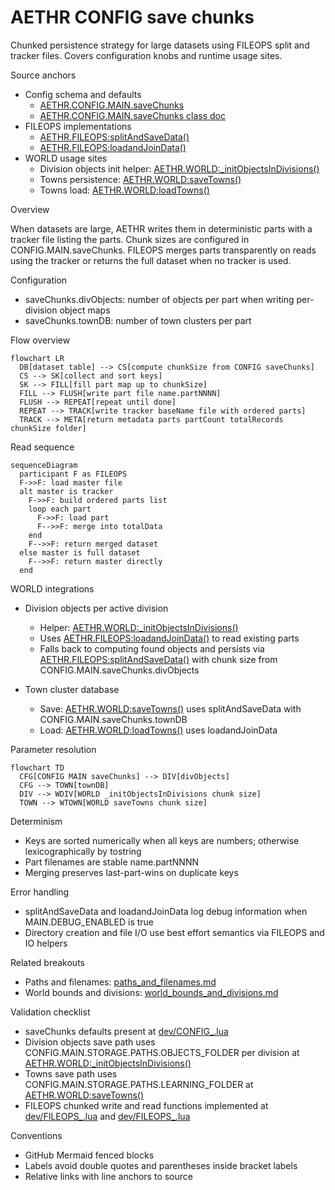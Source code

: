 # AETHR CONFIG save chunks

Chunked persistence strategy for large datasets using FILEOPS split and tracker files. Covers configuration knobs and runtime usage sites.

Source anchors

- Config schema and defaults
  - [AETHR.CONFIG.MAIN.saveChunks](../../dev/CONFIG_.lua:240)
  - [AETHR.CONFIG.MAIN.saveChunks class doc](../../dev/CONFIG_.lua:159)
- FILEOPS implementations
  - [AETHR.FILEOPS:splitAndSaveData()](../../dev/FILEOPS_.lua:246)
  - [AETHR.FILEOPS:loadandJoinData()](../../dev/FILEOPS_.lua:329)
- WORLD usage sites
  - Division objects init helper: [AETHR.WORLD:_initObjectsInDivisions()](../../dev/WORLD.lua:1395)
  - Towns persistence: [AETHR.WORLD:saveTowns()](../../dev/WORLD.lua:1541)
  - Towns load: [AETHR.WORLD:loadTowns()](../../dev/WORLD.lua:1529)

Overview

When datasets are large, AETHR writes them in deterministic parts with a tracker file listing the parts. Chunk sizes are configured in CONFIG.MAIN.saveChunks. FILEOPS merges parts transparently on reads using the tracker or returns the full dataset when no tracker is used.

Configuration

- saveChunks.divObjects: number of objects per part when writing per-division object maps
- saveChunks.townDB: number of town clusters per part

Flow overview

```mermaid
flowchart LR
  DB[dataset table] --> CS[compute chunkSize from CONFIG saveChunks]
  CS --> SK[collect and sort keys]
  SK --> FILL[fill part map up to chunkSize]
  FILL --> FLUSH[write part file name.partNNNN]
  FLUSH --> REPEAT[repeat until done]
  REPEAT --> TRACK[write tracker baseName file with ordered parts]
  TRACK --> META[return metadata parts partCount totalRecords chunkSize folder]
```

Read sequence

```mermaid
sequenceDiagram
  participant F as FILEOPS
  F->>F: load master file
  alt master is tracker
    F->>F: build ordered parts list
    loop each part
      F->>F: load part
      F-->>F: merge into totalData
    end
    F-->>F: return merged dataset
  else master is full dataset
    F-->>F: return master directly
  end
```

WORLD integrations

- Division objects per active division
  - Helper: [AETHR.WORLD:_initObjectsInDivisions()](../../dev/WORLD.lua:1395)
  - Uses [AETHR.FILEOPS:loadandJoinData()](../../dev/FILEOPS_.lua:329) to read existing parts
  - Falls back to computing found objects and persists via [AETHR.FILEOPS:splitAndSaveData()](../../dev/FILEOPS_.lua:246) with chunk size from CONFIG.MAIN.saveChunks.divObjects

- Town cluster database
  - Save: [AETHR.WORLD:saveTowns()](../../dev/WORLD.lua:1541) uses splitAndSaveData with CONFIG.MAIN.saveChunks.townDB
  - Load: [AETHR.WORLD:loadTowns()](../../dev/WORLD.lua:1529) uses loadandJoinData

Parameter resolution

```mermaid
flowchart TD
  CFG[CONFIG MAIN saveChunks] --> DIV[divObjects]
  CFG --> TOWN[townDB]
  DIV --> WDIV[WORLD _initObjectsInDivisions chunk size]
  TOWN --> WTOWN[WORLD saveTowns chunk size]
```

Determinism

- Keys are sorted numerically when all keys are numbers; otherwise lexicographically by tostring
- Part filenames are stable name.partNNNN
- Merging preserves last-part-wins on duplicate keys

Error handling

- splitAndSaveData and loadandJoinData log debug information when MAIN.DEBUG_ENABLED is true
- Directory creation and file I/O use best effort semantics via FILEOPS and IO helpers

Related breakouts

- Paths and filenames: [paths_and_filenames.md](./paths_and_filenames.md)
- World bounds and divisions: [world_bounds_and_divisions.md](./world_bounds_and_divisions.md)

Validation checklist

- saveChunks defaults present at [dev/CONFIG_.lua](../../dev/CONFIG_.lua:240)
- Division objects save path uses CONFIG.MAIN.STORAGE.PATHS.OBJECTS_FOLDER per division at [AETHR.WORLD:_initObjectsInDivisions()](../../dev/WORLD.lua:1395)
- Towns save path uses CONFIG.MAIN.STORAGE.PATHS.LEARNING_FOLDER at [AETHR.WORLD:saveTowns()](../../dev/WORLD.lua:1543)
- FILEOPS chunked write and read functions implemented at [dev/FILEOPS_.lua](../../dev/FILEOPS_.lua:246) and [dev/FILEOPS_.lua](../../dev/FILEOPS_.lua:329)

Conventions

- GitHub Mermaid fenced blocks
- Labels avoid double quotes and parentheses inside bracket labels
- Relative links with line anchors to source